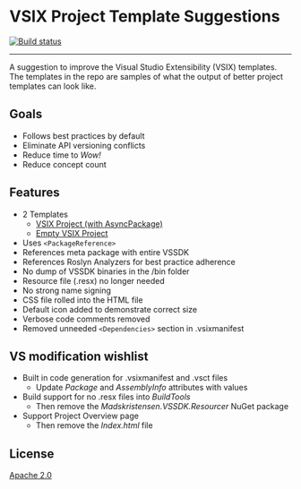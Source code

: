 # VSIX Project Template Suggestions

[![Build status](https://ci.appveyor.com/api/projects/status/q04ebk3mf9btvgxh?svg=true)](https://ci.appveyor.com/project/madskristensen/vsixtemplatesuggestions)

---------------------------------------

A suggestion to improve the Visual Studio Extensibility (VSIX) templates. The templates in the repo are samples of what the output of better project templates can look like.

## Goals

* Follows best practices by default
* Eliminate API versioning conflicts
* Reduce time to *Wow!*
* Reduce concept count

## Features

* 2 Templates
  * [VSIX Project (with AsyncPackage)](src/VsixProject/)
  * [Empty VSIX Project](src/EmptyVsixProject/)
* Uses `<PackageReference>`
* References meta package with entire VSSDK
* References Roslyn Analyzers for best practice adherence
* No dump of VSSDK binaries in the /bin folder
* Resource file (.resx) no longer needed
* No strong name signing
* CSS file rolled into the HTML file
* Default icon added to demonstrate correct size
* Verbose code comments removed
* Removed unneeded `<Dependencies>` section in .vsixmanifest

## VS modification wishlist

* Built in code generation for .vsixmanifest and .vsct files
  * Update *Package* and *AssemblyInfo* attributes with values
* Build support for no .resx files into *BuildTools*
  * Then remove the *Madskristensen.VSSDK.Resourcer* NuGet package
* Support Project Overview page 
  * Then remove the *Index.html* file

## License
[Apache 2.0](LICENSE)